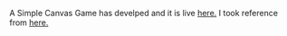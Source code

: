 
A Simple Canvas Game has develped and it is live [here.](https://kvprasad13.github.io/simple-canvas-game/)
I took reference from [here.](https://github.com/hkirat/simple_canvas_game)
